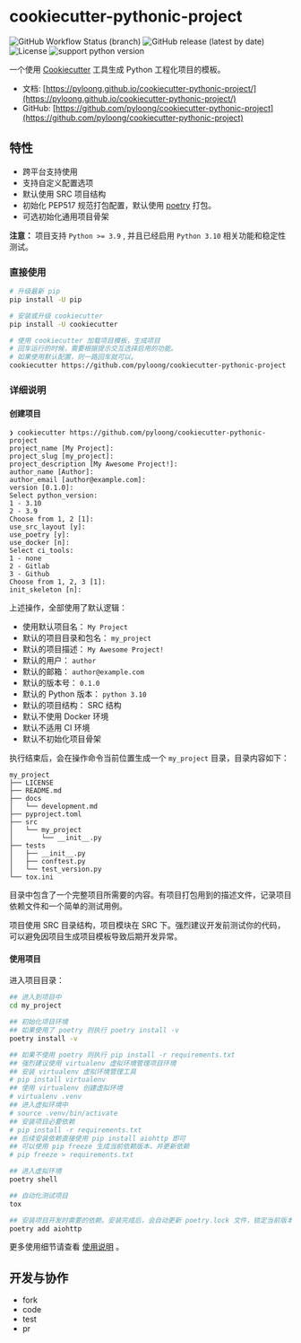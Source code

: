 # cookiecutter-pythonic-project

![GitHub Workflow Status (branch)](https://img.shields.io/github/actions/workflow/status/pyloong/cookiecutter-pythonic-project/main.yml?style=flat-square)
![GitHub release (latest by date)](https://img.shields.io/github/v/release/pyloong/cookiecutter-pythonic-project?style=flat-square)
![License](https://img.shields.io/github/license/pyloong/cookiecutter-pythonic-project?style=flat-square)
![support python version](https://img.shields.io/badge/python-3.9%20%7C%203.10-blue)

一个使用 [Cookiecutter](https://github.com/cookiecutter/cookiecutter) 工具生成 Python 工程化项目的模板。

- 文档: [https://pyloong.github.io/cookiecutter-pythonic-project/](https://pyloong.github.io/cookiecutter-pythonic-project/)
- GitHub: [https://github.com/pyloong/cookiecutter-pythonic-project](https://github.com/pyloong/cookiecutter-pythonic-project)

## 特性

- 跨平台支持使用
- 支持自定义配置选项
- 默认使用 SRC 项目结构
- 初始化 PEP517 规范打包配置，默认使用 [poetry](https://python-poetry.org/) 打包。
- 可选初始化通用项目骨架

**注意：** 项目支持 `Python >= 3.9` , 并且已经启用 `Python 3.10` 相关功能和稳定性测试。

### 直接使用

```bash
# 升级最新 pip
pip install -U pip

# 安装或升级 cookiecutter
pip install -U cookiecutter

# 使用 cookiecutter 加载项目模板，生成项目
# 回车运行的时候，需要根据提示交互选择启用的功能。
# 如果使用默认配置，则一路回车就可以。
cookiecutter https://github.com/pyloong/cookiecutter-pythonic-project
```

### 详细说明

#### 创建项目

```text
❯ cookiecutter https://github.com/pyloong/cookiecutter-pythonic-project
project_name [My Project]: 
project_slug [my_project]: 
project_description [My Awesome Project!]: 
author_name [Author]: 
author_email [author@example.com]: 
version [0.1.0]: 
Select python_version:
1 - 3.10
2 - 3.9
Choose from 1, 2 [1]: 
use_src_layout [y]: 
use_poetry [y]: 
use_docker [n]: 
Select ci_tools:
1 - none
2 - Gitlab
3 - Github
Choose from 1, 2, 3 [1]: 
init_skeleton [n]: 
```

上述操作，全部使用了默认逻辑：

- 使用默认项目名： `My Project`
- 默认的项目目录和包名： `my_project`
- 默认的项目描述： `My Awesome Project!`
- 默认的用户： `author`
- 默认的邮箱： `author@example.com`
- 默认的版本号： `0.1.0`
- 默认的 Python 版本： `python 3.10`
- 默认的项目结构： SRC 结构
- 默认不使用 Docker 环境
- 默认不适用 CI 环境
- 默认不初始化项目骨架

执行结束后，会在操作命令当前位置生成一个 `my_project` 目录，目录内容如下：

```text
my_project
├── LICENSE
├── README.md
├── docs
│   └── development.md
├── pyproject.toml
├── src
│   └── my_project
│       └── __init__.py
├── tests
│   ├── __init__.py
│   ├── conftest.py
│   └── test_version.py
└── tox.ini
```

目录中包含了一个完整项目所需要的内容。有项目打包用到的描述文件，记录项目依赖文件和一个简单的测试用例。

项目使用 SRC 目录结构，项目模块在 SRC 下。强烈建议开发前测试你的代码，可以避免因项目生成项目模板导致后期开发异常。

#### 使用项目

进入项目目录：

```bash
## 进入到项目中
cd my_project

## 初始化项目环境
## 如果使用了 poetry 则执行 poetry install -v 
poetry install -v

## 如果不使用 poetry 则执行 pip install -r requirements.txt
## 强烈建议使用 virtualenv 虚拟环境管理项目环境
## 安装 virtualenv 虚拟环境管理工具
# pip install virtualenv
## 使用 virtualenv 创建虚拟环境
# virtualenv .venv
## 进入虚拟环境中
# source .venv/bin/activate
## 安装项目必要依赖
# pip install -r requirements.txt
## 后续安装依赖直接使用 pip install aiohttp 即可
## 可以使用 pip freeze 生成当前依赖版本，并更新依赖
# pip freeze > requirements.txt

## 进入虚拟环境
poetry shell

## 自动化测试项目
tox

## 安装项目开发时需要的依赖。安装完成后，会自动更新 poetry.lock 文件，锁定当前版本。
poetry add aiohttp
```

更多使用细节请查看 [使用说明](./docs/usage.md) 。

## 开发与协作

- fork
- code
- test
- pr
